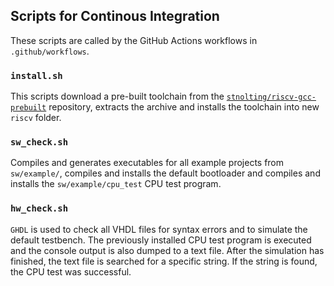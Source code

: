 ## Scripts for Continous Integration

These scripts are called by the GitHub Actions workflows in `.github/workflows`.

### `install.sh`

This scripts download a pre-built toolchain from the [`stnolting/riscv-gcc-prebuilt`](https://github.com/stnolting/riscv-gcc-prebuilt)
repository, extracts the archive and installs the toolchain into new `riscv` folder.

### `sw_check.sh`

Compiles and generates executables for all example projects from `sw/example/`, compiles and installs the default bootloader and
compiles and installs the `sw/example/cpu_test` CPU test program.

### `hw_check.sh`

`GHDL` is used to check all VHDL files for syntax errors and to simulate the default testbench. The previously installed CPU test program
is executed and the console output is also dumped to a text file. After the simulation has finished, the text file is searched for a specific
string. If the string is found, the CPU test was successful.
